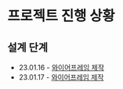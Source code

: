 # 프로젝트 진행 상황

## 설계 단계

- 23.01.16 - [와이어프레임 제작](./2023.01.16.md)
- 23.01.17 - [와이어프레임 제작](./2023.01.17.md)